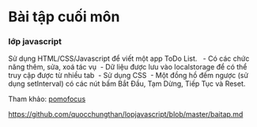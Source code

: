# Bài tập cuối môn
### lớp javascript
Sử dụng HTML/CSS/Javascript để viết một app ToDo List. 
 - Có các chức năng thêm, sửa, xoá tác vụ
 - Dữ liệu được lưu vào localstorage để có thể truy cập được từ nhiều tab
 - Sử dụng CSS
 - Một đồng hồ đếm ngược (sử dụng setInterval) có các nút bấm Bắt Đầu, Tạm Dừng, Tiếp Tục và Reset.

Tham khảo: [pomofocus](https://pomofocus.io/)

https://github.com/quocchungthan/lopjavascript/blob/master/baitap.md